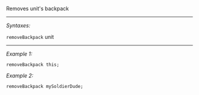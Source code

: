 Removes unit's backpack


---
*Syntaxes:*

`removeBackpack` unit

---
*Example 1:*

```sqf
removeBackpack this;
```

*Example 2:*

```sqf
removeBackpack mySoldierDude;
```
